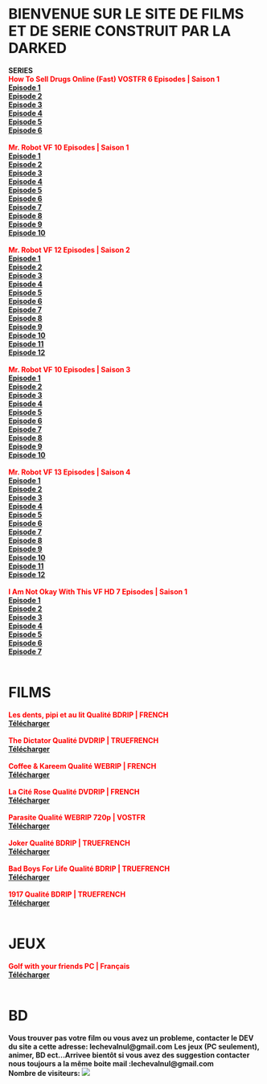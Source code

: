 <head>
<title>DARK DOWNLOAD</title>
  <link rel="shortcut icon" href="https://psyquoquackpack.github.io/favicon.ico">
</head>
<body>
<h1>BIENVENUE SUR LE SITE DE FILMS ET DE SERIE CONSTRUIT PAR LA DARKED</h1>
  <b>SERIES</b>
<b><div style="font-weight:bold;color:#ff0000">How To Sell Drugs Online (Fast) VOSTFR 6 Episodes | Saison 1</div></b>
<b><a rel="external nofollow" target="_blank" href="https://1fichier.com/?8ldt04qd86491zgerfl9&af=2579981">Episode 1</a></b><br>
<b><a rel="external nofollow" target="_blank" href="https://1fichier.com/?yn3niwlavadoxyxq9eds&af=2579981">Episode 2</a></b><br>
<b><a rel="external nofollow" target="_blank" href="https://1fichier.com/?kegdtx9ee09xt3ybo2jf&af=2579981">Episode 3</a></b><br>
<b><a rel="external nofollow" target="_blank" href="https://1fichier.com/?3dv4cighukw6k9ibcinj&af=2579981">Episode 4</a></b><br>
<b><a rel="external nofollow" target="_blank" href="https://1fichier.com/?v73v8b8iu43dnvrb6zwp&af=2579981">Episode 5</a></b><br>
<b><a rel="external nofollow" target="_blank" href="https://1fichier.com/?d2hh76ht3b3ce8qdged6&af=2579981">Episode 6</a></b><br>
<br/>
<b><div style="font-weight:bold;color:#ff0000">Mr. Robot VF 10 Episodes | Saison 1</div></b>
<b><a rel="external nofollow" target="_blank" href="https://1fichier.com/?zgrzw4awt46c65jqr8u1&af=2579981">Episode 1</a></b><br>
<b><a rel="external nofollow" target="_blank" href="https://1fichier.com/?wqmtfgvisk2soeq7l2a0&af=2579981">Episode 2</a></b><br>
<b><a rel="external nofollow" target="_blank" href="https://1fichier.com/?w8xtuebflgmvnyywayf9&af=2579981">Episode 3</a></b><br>
<b><a rel="external nofollow" target="_blank" href="https://1fichier.com/?iv206t8gt5t56k1gz6u0&af=2579981">Episode 4</a></b><br>
<b><a rel="external nofollow" target="_blank" href="https://1fichier.com/?ehpp1592k31g6w7u4qjq&af=2579981">Episode 5</a></b><br>
<b><a rel="external nofollow" target="_blank" href="https://1fichier.com/?0i511hprfcwjf6koux2s&af=2579981">Episode 6</a></b><br>
<b><a rel="external nofollow" target="_blank" href="https://1fichier.com/?w32vtr75vogstt7qx21a&af=2579981">Episode 7</a></b><br>
<b><a rel="external nofollow" target="_blank" href="https://1fichier.com/?hhwqjtk9zewjl2317gx8&af=2579981">Episode 8</a></b><br>
<b><a rel="external nofollow" target="_blank" href="https://1fichier.com/?bildgximsuy9d046w0hx&af=2579981">Episode 9</a></b><br>
<b><a rel="external nofollow" target="_blank" href="https://1fichier.com/?dies8vwv2o4cddyefn4j&af=2579981">Episode 10</a></b><br>
<br/>
<b><div style="font-weight:bold;color:#ff0000">Mr. Robot VF 12 Episodes | Saison 2</div></b>
<b><a rel="external nofollow" target="_blank" href="https://1fichier.com/?5zwpww5yan&af=2891723">Episode 1</a></b><br>
<b><a rel="external nofollow" target="_blank" href="https://1fichier.com/?yd3cr8lsdt&af=2891723">Episode 2</a></b><br>
<b><a rel="external nofollow" target="_blank" href="https://1fichier.com/?b1sodaq4ry9j1p9kh5k0&af=2891723">Episode 3</a></b><br>
<b><a rel="external nofollow" target="_blank" href="https://1fichier.com/?ul4agi8j4h1rap9uob4s&af=2891723">Episode 4</a></b><br>
<b><a rel="external nofollow" target="_blank" href="https://1fichier.com/?bysfxo3y5m8qpehuaqrg&af=2891723">Episode 5</a></b><br>
<b><a rel="external nofollow" target="_blank" href="https://1fichier.com/?52wlwwbs4x4kkm4lbcrr&af=2891723">Episode 6</a></b><br>
<b><a rel="external nofollow" target="_blank" href="https://1fichier.com/?qi86lt15e1q1rvbw950c&af=2891723">Episode 7</a></b><br>
<b><a rel="external nofollow" target="_blank" href="https://1fichier.com/?wrcf712zasgel12a79w6&af=2891723">Episode 8</a></b><br>
<b><a rel="external nofollow" target="_blank" href="https://1fichier.com/?awxoe441lhpzkxhpez25&af=2891723">Episode 9</a></b><br>
<b><a rel="external nofollow" target="_blank" href="https://1fichier.com/?iamx7iflvdetw93oambz&af=2891723">Episode 10</a></b><br>
<b><a rel="external nofollow" target="_blank" href="https://1fichier.com/?5kenbeauzb9mor8a8q8r&af=2891723">Episode 11</a></b><br>
<b><a rel="external nofollow" target="_blank" href="https://1fichier.com/?lh2su43xmj00bj6v0r70&af=2891723">Episode 12</a></b><br>
<br/>
<b><div style="font-weight:bold;color:#ff0000">Mr. Robot VF 10 Episodes | Saison 3</div></b>
<b><a rel="external nofollow" target="_blank" href="https://1fichier.com/?hx8677qi0l&af=2891723">Episode 1</a></b><br>
<b><a rel="external nofollow" target="_blank" href="https://1fichier.com/?3l72xr4sl4dvilp06wy3&af=2891723">Episode 2</a></b><br>
<b><a rel="external nofollow" target="_blank" href="https://1fichier.com/?zl2lrgca9m72uhiiauy3&af=2891723">Episode 3</a></b><br>
<b><a rel="external nofollow" target="_blank" href="https://1fichier.com/?ah009l5da67j066vh3v2&af=2891723">Episode 4</a></b><br>
<b><a rel="external nofollow" target="_blank" href="https://1fichier.com/?uaaml7yr5h0s5pj9flry&af=2891723">Episode 5</a></b><br>
<b><a rel="external nofollow" target="_blank" href="https://1fichier.com/?5zwenigzjq2zkalf3qki&af=2579981">Episode 6</a></b><br>
<b><a rel="external nofollow" target="_blank" href="https://1fichier.com/?qx82o1rwi6ovxo1vxqeb&af=2891723">Episode 7</a></b><br>
<b><a rel="external nofollow" target="_blank" href="https://1fichier.com/?0xn8hddfp9g1c060wi3y&af=2891723">Episode 8</a></b><br>
<b><a rel="external nofollow" target="_blank" href="https://1fichier.com/?1l334h6zfkz0in58f2t5&af=2891723">Episode 9</a></b><br>
<b><a rel="external nofollow" target="_blank" href="https://1fichier.com/?0c2sv5qj8wdwd0ffyoos&af=2891723">Episode 10</a></b><br>
<br/>
<b><div style="font-weight:bold;color:#ff0000">Mr. Robot VF 13 Episodes | Saison 4</div></b>
<b><a rel="external nofollow" target="_blank" href="https://1fichier.com/?f20255gdhn5rbyfg5jq4&af=2579981">Episode 1</a></b><br>
<b><a rel="external nofollow" target="_blank" href="https://1fichier.com/?5qeg16vw5k3z750hcy91&af=2579981">Episode 2</a></b><br>
<b><a rel="external nofollow" target="_blank" href="https://1fichier.com/?2fk3ndqtfix802vabq56&af=3098520">Episode 3</a></b><br>
<b><a rel="external nofollow" target="_blank" href="https://1fichier.com/?vpyya1pmcke9zcqlhznb&af=2579981">Episode 4</a></b><br>
<b><a rel="external nofollow" target="_blank" href="https://1fichier.com/?cxyxg94w4xk9sjv148jw&af=2579981">Episode 5</a></b><br>
<b><a rel="external nofollow" target="_blank" href="https://1fichier.com/?usihgj4hi0lxo8aho1n5&af=2579981">Episode 6</a></b><br>
<b><a rel="external nofollow" target="_blank" href="https://1fichier.com/?9mj3315vg6256rbzof64&af=2579981">Episode 7</a></b><br>
<b><a rel="external nofollow" target="_blank" href="https://1fichier.com/?b885j5agl4le8o6jy8vg&af=3098520">Episode 8</a></b><br>
<b><a rel="external nofollow" target="_blank" href="https://1fichier.com/?c7yfv8dkgieln5e9tfcz&af=2579981">Episode 9</a></b><br>
<b><a rel="external nofollow" target="_blank" href="https://1fichier.com/?qw30pbagp4wuqqpw02ck&af=3098520">Episode 10</a></b><br>
<b><a rel="external nofollow" target="_blank" href="https://1fichier.com/?845yol9ndmc87zyb46h1&af=2579981">Episode 11</a></b><br>
<b><a rel="external nofollow" target="_blank" href="https://1fichier.com/?adiuvu61ox0brttp2c8d&af=3098520">Episode 12</a></b><br>
<br/>
<b><div style="font-weight:bold;color:#ff0000">I Am Not Okay With This VF HD 7 Episodes | Saison 1</div></b>
<b><a rel="external nofollow" target="_blank" href="https://1fichier.com/?3nyhgi68ijr8bnjbhkas&af=3098520">Episode 1</a></b><br>
<b><a rel="external nofollow" target="_blank" href="https://1fichier.com/?aemverwhzaoi8r45rns8&af=3098520">Episode 2</a></b><br>
<b><a rel="external nofollow" target="_blank" href="https://1fichier.com/?wlcfp20dhyo15rtexshj&af=3098520">Episode 3</a></b><br>
<b><a rel="external nofollow" target="_blank" href="https://1fichier.com/?i2vgmp5w6ux56l75exap&af=3098520">Episode 4</a></b><br>
<b><a rel="external nofollow" target="_blank" href="https://1fichier.com/?bdeganxy84p3l4al22y4&af=2579981">Episode 5</a></b><br>
<b><a rel="external nofollow" target="_blank" href="https://1fichier.com/?r2a3g2uzl7bmwj9lflb9&af=2579981">Episode 6</a></b><br>
<b><a rel="external nofollow" target="_blank" href="https://1fichier.com/?i7fnb684006vt5xald7i&af=2579981">Episode 7</a></b><br>
<br/>
<h1>FILMS</h1>
<b><div style="font-weight:bold;color:#ff0000">Les dents, pipi et au lit Qualité BDRIP | FRENCH</div></b>
<b><a rel="external nofollow" target="_blank" href=" https://1fichier.com/?um6atkryw2slm5zexr1h&af=1798861 ">Télécharger</a></b><br>
<br/>
<b><div style="font-weight:bold;color:#ff0000">The Dictator Qualité DVDRIP | TRUEFRENCH</div></b>
<b><a rel="external nofollow" target="_blank" href="https://1fichier.com/?3u8yz9imhjmg0q33jjrk&af=3108529">Télécharger</a></b><br>
<br/>
<b><div style="font-weight:bold;color:#ff0000">Coffee & Kareem Qualité WEBRIP | FRENCH</div></b>
<b><a rel="external nofollow" target="_blank" href="https://1fichier.com/?djymieao90tv1h8a1wdx&af=3108529">Télécharger</a></b><br>
<br/>
<b><div style="font-weight:bold;color:#ff0000">La Cité Rose Qualité DVDRIP | FRENCH</div></b>
<b><a rel="external nofollow" target="_blank" href="https://1fichier.com/?skj5xnmobni8owilvxu8&af=3108529">Télécharger</a></b><br>
<br/>
<b><div style="font-weight:bold;color:#ff0000">Parasite Qualité WEBRIP 720p | VOSTFR</div></b>
<b><a rel="external nofollow" target="_blank" href="https://1fichier.com/?ltr28ap0gmgfjntmj7wv&af=3108529">Télécharger</a></b><br>
<br/>
<b><div style="font-weight:bold;color:#ff0000">Joker Qualité BDRIP | TRUEFRENCH</div></b>
<b><a rel="external nofollow" target="_blank" href="https://1fichier.com/?yvkj0gvv0vlhn6xo883o&af=3108529">Télécharger</a></b><br>
<br/>
<b><div style="font-weight:bold;color:#ff0000">Bad Boys For Life Qualité BDRIP | TRUEFRENCH</div></b>
<b><a rel="external nofollow" target="_blank" href="https://1fichier.com/?zoz2knsdl83bq35jvhxg&af=3108529">Télécharger</a></b><br>
<br/>
<b><div style="font-weight:bold;color:#ff0000">1917 Qualité BDRIP | TRUEFRENCH</div></b>
<b><a rel="external nofollow" target="_blank" href="https://1fichier.com/?efk72kyhve3zjcqw04bu&af=3098520">Télécharger</a></b><br>
<br/>
<h1>JEUX</h1>
<b><div style="font-weight:bold;color:#ff0000">Golf with your friends PC | Français
</div></b>
<b><a rel="external nofollow" target="_blank" href=" https://1fichier.com/?ibztncouci9d2bi1sll5&af=105612 ">Télécharger</a></b><br>
<br/>
<h1>BD</h1>
<b>Vous trouver pas votre film ou vous avez un probleme, contacter le DEV du site a cette adresse: lechevalnul@gmail.com</b>
<b>Les jeux (PC seulement), animer, BD ect...Arrivee bientôt si vous avez des suggestion contacter nous toujours a la même boite mail :lechevalnul@gmail.com</b>
<br>
<b>Nombre de visiteurs: </b>
<img src="http://www.mon-compteur.fr/html_c01genv2-226337-1" border="0" />
</body>

